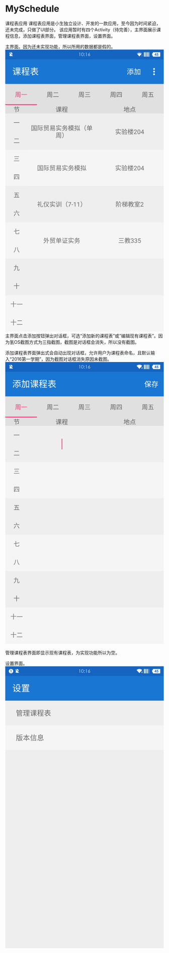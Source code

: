 # MySchedule
课程表应用
课程表应用是小生独立设计、开发的一款应用，至今因为时间紧迫，还未完成，只做了UI部分。
该应用暂时有四个Activity（待完善），主界面展示课程信息，添加课程表界面，管理课程表界面，设置界面。

主界面。因为还未实现功能，所以所用的数据都是假的。
![image](https://github.com/TomassMaximum/MySchedule/raw/master/intro/MainActivity.png)
主界面点击添加按钮弹出对话框，可选“添加新的课程表”或“编辑现有课程表”。因为氢OS截图方式为三指截图，截图是对话框会消失，所以没有截图。

添加课程表界面弹出式会自动出现对话框，允许用户为课程表命名，且默认输入“2016第一学期”，因为截图对话框消失原因未截图。
![image](https://github.com/TomassMaximum/MySchedule/raw/master/intro/AddNewActivity.png)

管理课程表界面即显示现有课程表，为实现功能所以为空。

设置界面。
![image](https://github.com/TomassMaximum/MySchedule/raw/master/intro/SettingActivity.png)
